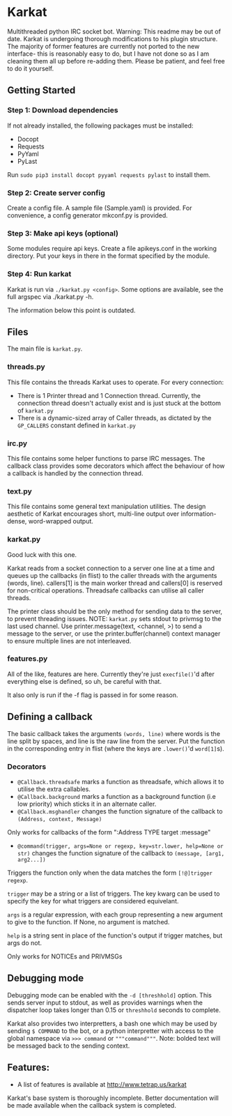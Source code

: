 # Karkat

Multithreaded python IRC socket bot.
Warning: This readme may be out of date. Karkat is undergoing thorough modifications to his plugin structure. The majority of former features are currently not ported to the new interface- this is reasonably easy to do, but I have not done so as I am cleaning them all up before re-adding them. Please be patient, and feel free to do it yourself.

## Getting Started
### Step 1: Download dependencies
If not already installed, the following packages must be installed:
- Docopt
- Requests
- PyYaml
- PyLast
 
Run ``sudo pip3 install docopt pyyaml requests pylast`` to install them.

### Step 2: Create server config
Create a config file. A sample file (Sample.yaml) is provided. For convenience, a config generator mkconf.py is provided.

### Step 3: Make api keys (optional)
Some modules require api keys. Create a file apikeys.conf in the working directory. Put your keys in there in the format specified by the module.

### Step 4: Run karkat
Karkat is run via ``./karkat.py <config>``. Some options are available, see the full argspec via ./karkat.py -h.

The information below this point is outdated.

## Files
The main file is ``karkat.py``. 

### threads.py 

This file contains the threads Karkat uses to operate. For every connection:
- There is 1 Printer thread and 1 Connection thread. Currently, the connection thread doesn't actually exist and is just stuck at the bottom of ``karkat.py``
- There is a dynamic-sized array of Caller threads, as dictated by the ``GP_CALLERS`` constant defined in ``karkat.py``

### irc.py
This file contains some helper functions to parse IRC messages. The callback class provides some decorators which affect the behaviour of how a callback is handled by the connection thread.

### text.py
This file contains some general text manipulation utilities. The design aesthetic of Karkat encourages short, multi-line output over information-dense, word-wrapped output.

### karkat.py
Good luck with this one.

Karkat reads from a socket connection to a server one line at a time and queues up the callbacks (in flist) to the caller threads with the arguments (words, line). callers[1] is the main worker thread and callers[0] is reserved for non-critical operations. Threadsafe callbacks can utilise all caller threads.

The printer class should be the only method for sending data to the server, to prevent threading issues. NOTE: ``karkat.py`` sets stdout to privmsg to the last used channel. 
Use printer.message(text, <channel, <method>>) to send a message to the server, or use the printer.buffer(channel) context manager to ensure multiple lines are not interleaved.

### features.py
All of the like, features are here. Currently they're just ``execfile()``'d after everything else is defined, so uh, be careful with that.

It also only is run if the -f flag is passed in for some reason.

## Defining a callback
The basic callback takes the arguments ``(words, line)`` where words is the line split by spaces, and line is the raw line from the server. Put the function in the corresponding entry in flist (where the keys are ``.lower()``'d ``word[1]``s).

### Decorators
- ``@Callback.threadsafe`` 
marks a function as threadsafe, which allows it to utilise the extra callables.
- ``@Callback.background``
marks a function as a background function (i.e low priority) which sticks it in an alternate caller.
- ``@Callback.msghandler``
changes the function signature of the callback to ``(Address, context, Message)``

Only works for callbacks of the form ":Address TYPE target :message" 
- ``@command(trigger, args=None or regexp, key=str.lower, help=None or str)``
changes the function signature of the callback to ``(message, [arg1, arg2...])``

Triggers the function only when the data matches the form ``[!@]trigger regexp``.

``trigger`` may be a string or a list of triggers. The key kwarg can be used to specify the key for what triggers are considered equivelant.

``args`` is a regular expression, with each group representing a new argument to give to the function. If None, no argument is matched.

``help`` is a string sent in place of the function's output if trigger matches, but args do not.

Only works for NOTICEs and PRIVMSGs

## Debugging mode
Debugging mode can be enabled with the ``-d [threshhold]`` option. This sends server input to stdout, as well as provides warnings when the dispatcher loop takes longer than 0.15 or ``threshhold`` seconds to complete.

Karkat also provides two interpretters, a bash one which may be used by sending ``$ COMMAND`` to the bot, or a python interpretter with access to the global namespace via ``>>> command`` or ``"""command"""``. Note: bolded text will be messaged back to the sending context.

## Features:
- A list of features is available at http://www.tetrap.us/karkat

Karkat's base system is thoroughly incomplete. Better documentation will be made available when the callback system is completed.
